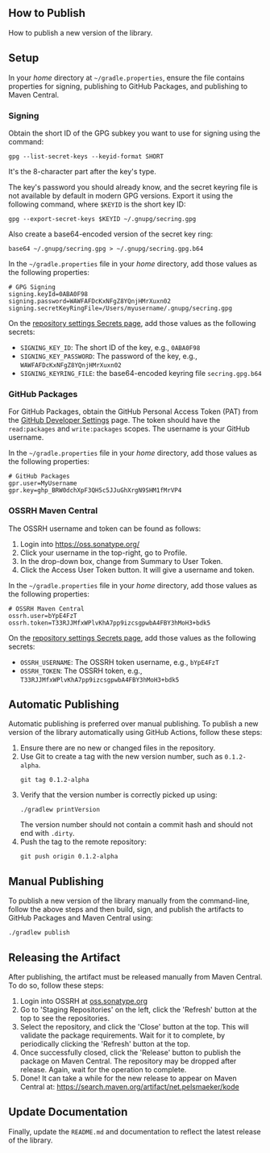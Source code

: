 ## How to Publish
How to publish a new version of the library.

## Setup
In your _home_ directory at `~/gradle.properties`, ensure the file contains properties for signing, publishing to GitHub Packages, and publishing to Maven Central.

### Signing
Obtain the short ID of the GPG subkey you want to use for signing using the command:
```shell
gpg --list-secret-keys --keyid-format SHORT
```
It's the 8-character part after the key's type.

The key's password you should already know, and the secret keyring file is not available by default in modern GPG versions. Export it using the following command, where `$KEYID` is the short key ID:
```shell
gpg --export-secret-keys $KEYID ~/.gnupg/secring.gpg
```
Also create a base64-encoded version of the secret key ring:
```shell
base64 ~/.gnupg/secring.gpg > ~/.gnupg/secring.gpg.b64
```

In the `~/gradle.properties` file in your _home_ directory, add those values as the following properties:
```properties
# GPG Signing
signing.keyId=0ABA0F98
signing.password=WAWFAFDcKxNFgZ8YQnjHMrXuxn02
signing.secretKeyRingFile=/Users/myusername/.gnupg/secring.gpg
```
On the [repository settings Secrets page](https://github.com/Virtlink/kode/settings/secrets/actions), add those values as the following secrets:

- `SIGNING_KEY_ID`: The short ID of the key, e.g., `0ABA0F98`
- `SIGNING_KEY_PASSWORD`: The password of the key, e.g., `WAWFAFDcKxNFgZ8YQnjHMrXuxn02`
- `SIGNING_KEYRING_FILE`: the base64-encoded keyring file `secring.gpg.b64`


### GitHub Packages
For GitHub Packages, obtain the GitHub Personal Access Token (PAT) from the [GitHub Developer Settings](https://github.com/settings/tokens) page. The token should have the `read:packages` and `write:packages` scopes. The username is your GitHub username.

In the `~/gradle.properties` file in your _home_ directory, add those values as the following properties:
```properties
# GitHub Packages
gpr.user=MyUsername
gpr.key=ghp_BRW0dchXpF3QH5c5JJuGhXrgN9SHM1fMrVP4
```


### OSSRH Maven Central
The OSSRH username and token can be found as follows:

1. Login into https://oss.sonatype.org/
2. Click your username in the top-right, go to Profile.
3. In the drop-down box, change from Summary to User Token.
4. Click the Access User Token button. It will give a username and token.

In the `~/gradle.properties` file in your _home_ directory, add those values as the following properties:
```properties
# OSSRH Maven Central
ossrh.user=bYpE4FzT
ossrh.token=T33RJJMfxWPlvKhA7pp9izcsgpwbA4FBY3hMoH3+bdk5
```
On the [repository settings Secrets page](https://github.com/Virtlink/kode/settings/secrets/actions), add those values as the following secrets:

- `OSSRH_USERNAME`: The OSSRH token username, e.g., `bYpE4FzT`
- `OSSRH_TOKEN`: The OSSRH token, e.g., `T33RJJMfxWPlvKhA7pp9izcsgpwbA4FBY3hMoH3+bdk5`


## Automatic Publishing
Automatic publishing is preferred over manual publishing. To publish a new version of the library automatically using GitHub Actions, follow these steps:

1.  Ensure there are no new or changed files in the repository.
2.  Use Git to create a tag with the new version number, such as `0.1.2-alpha`.
    ```shell
    git tag 0.1.2-alpha
    ```
3.  Verify that the version number is correctly picked up using:
    ```shell
    ./gradlew printVersion
    ```
    The version number should not contain a commit hash and should not end with `.dirty`.
4.  Push the tag to the remote repository:
    ```shell
    git push origin 0.1.2-alpha
    ```


## Manual Publishing
To publish a new version of the library manually from the command-line, follow the above steps and then build, sign, and publish the artifacts to GitHub Packages and Maven Central using:
```shell
./gradlew publish
```


## Releasing the Artifact
After publishing, the artifact must be released manually from Maven Central. To do so, follow these steps:
1.  Login into OSSRH at [oss.sonatype.org](https://oss.sonatype.org/)
2.  Go to 'Staging Repositories' on the left, click the 'Refresh' button at the top to see the repositories.
3.  Select the repository, and click the 'Close' button at the top.
    This will validate the package requirements. Wait for it to complete,
    by periodically clicking the 'Refresh' button at the top.
4.  Once successfully closed, click the 'Release' button to publish the package on Maven Central.
    The repository may be dropped after release. Again, wait for the operation to complete.
5.  Done! It can take a while for the new release to appear on Maven Central at:
    <https://search.maven.org/artifact/net.pelsmaeker/kode>


## Update Documentation
Finally, update the `README.md` and documentation to reflect the latest release of the library.
